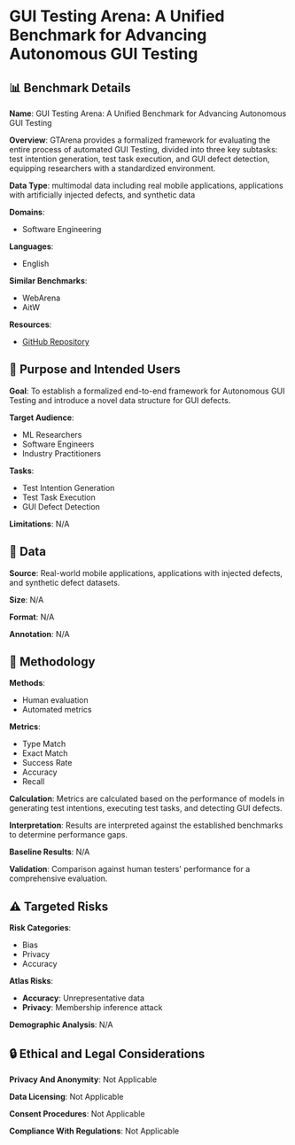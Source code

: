 # GUI Testing Arena: A Unified Benchmark for Advancing Autonomous GUI Testing

## 📊 Benchmark Details

**Name**: GUI Testing Arena: A Unified Benchmark for Advancing Autonomous GUI Testing

**Overview**: GTArena provides a formalized framework for evaluating the entire process of automated GUI Testing, divided into three key subtasks: test intention generation, test task execution, and GUI defect detection, equipping researchers with a standardized environment.

**Data Type**: multimodal data including real mobile applications, applications with artificially injected defects, and synthetic data

**Domains**:
- Software Engineering

**Languages**:
- English

**Similar Benchmarks**:
- WebArena
- AitW

**Resources**:
- [GitHub Repository](https://github.com/ZJU-ACES-ISE/ChatUITest)

## 🎯 Purpose and Intended Users

**Goal**: To establish a formalized end-to-end framework for Autonomous GUI Testing and introduce a novel data structure for GUI defects.

**Target Audience**:
- ML Researchers
- Software Engineers
- Industry Practitioners

**Tasks**:
- Test Intention Generation
- Test Task Execution
- GUI Defect Detection

**Limitations**: N/A

## 💾 Data

**Source**: Real-world mobile applications, applications with injected defects, and synthetic defect datasets.

**Size**: N/A

**Format**: N/A

**Annotation**: N/A

## 🔬 Methodology

**Methods**:
- Human evaluation
- Automated metrics

**Metrics**:
- Type Match
- Exact Match
- Success Rate
- Accuracy
- Recall

**Calculation**: Metrics are calculated based on the performance of models in generating test intentions, executing test tasks, and detecting GUI defects.

**Interpretation**: Results are interpreted against the established benchmarks to determine performance gaps.

**Baseline Results**: N/A

**Validation**: Comparison against human testers' performance for a comprehensive evaluation.

## ⚠️ Targeted Risks

**Risk Categories**:
- Bias
- Privacy
- Accuracy

**Atlas Risks**:
- **Accuracy**: Unrepresentative data
- **Privacy**: Membership inference attack

**Demographic Analysis**: N/A

## 🔒 Ethical and Legal Considerations

**Privacy And Anonymity**: Not Applicable

**Data Licensing**: Not Applicable

**Consent Procedures**: Not Applicable

**Compliance With Regulations**: Not Applicable
